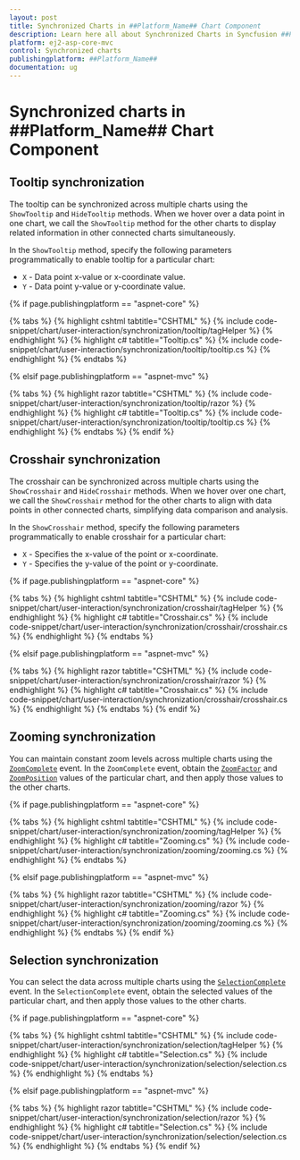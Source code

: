 ```yaml
---
layout: post
title: Synchronized Charts in ##Platform_Name## Chart Component
description: Learn here all about Synchronized Charts in Syncfusion ##Platform_Name## Chart component of Syncfusion Essential JS 2 and more.
platform: ej2-asp-core-mvc
control: Synchronized charts
publishingplatform: ##Platform_Name##
documentation: ug
---
```



# Synchronized charts in ##Platform_Name## Chart Component

## Tooltip synchronization

The tooltip can be synchronized across multiple charts using the `ShowTooltip` and `HideTooltip` methods. When we hover over a data point in one chart, we call the `ShowTooltip` method for the other charts to display related information in other connected charts simultaneously.

In the `ShowTooltip` method, specify the following parameters programmatically to enable tooltip for a particular chart:

* `X` - Data point x-value or x-coordinate value.
* `Y` - Data point y-value or y-coordinate value.

{% if page.publishingplatform == "aspnet-core" %}

{% tabs %}
{% highlight cshtml tabtitle="CSHTML" %}
{% include code-snippet/chart/user-interaction/synchronization/tooltip/tagHelper %}
{% endhighlight %}
{% highlight c# tabtitle="Tooltip.cs" %}
{% include code-snippet/chart/user-interaction/synchronization/tooltip/tooltip.cs %}
{% endhighlight %}
{% endtabs %}

{% elsif page.publishingplatform == "aspnet-mvc" %}

{% tabs %}
{% highlight razor tabtitle="CSHTML" %}
{% include code-snippet/chart/user-interaction/synchronization/tooltip/razor %}
{% endhighlight %}
{% highlight c# tabtitle="Tooltip.cs" %}
{% include code-snippet/chart/user-interaction/synchronization/tooltip/tooltip.cs %}
{% endhighlight %}
{% endtabs %}
{% endif %}



## Crosshair synchronization

The crosshair can be synchronized across multiple charts using the `ShowCrosshair` and `HideCrosshair` methods. When we hover over one chart, we call the `ShowCrosshair` method for the other charts to align with data points in other connected charts, simplifying data comparison and analysis.

In the `ShowCrosshair` method, specify the following parameters programmatically to enable crosshair for a particular chart:

* `X` - Specifies the x-value of the point or x-coordinate.
* `Y` - Specifies the y-value of the point or y-coordinate.

{% if page.publishingplatform == "aspnet-core" %}

{% tabs %}
{% highlight cshtml tabtitle="CSHTML" %}
{% include code-snippet/chart/user-interaction/synchronization/crosshair/tagHelper %}
{% endhighlight %}
{% highlight c# tabtitle="Crosshair.cs" %}
{% include code-snippet/chart/user-interaction/synchronization/crosshair/crosshair.cs %}
{% endhighlight %}
{% endtabs %}

{% elsif page.publishingplatform == "aspnet-mvc" %}

{% tabs %}
{% highlight razor tabtitle="CSHTML" %}
{% include code-snippet/chart/user-interaction/synchronization/crosshair/razor %}
{% endhighlight %}
{% highlight c# tabtitle="Crosshair.cs" %}
{% include code-snippet/chart/user-interaction/synchronization/crosshair/crosshair.cs %}
{% endhighlight %}
{% endtabs %}
{% endif %}



## Zooming synchronization

You can maintain constant zoom levels across multiple charts using the [`ZoomComplete`](https://help.syncfusion.com/cr/aspnetcore-js2/Syncfusion.EJ2.Charts.Chart.html#Syncfusion_EJ2_Charts_Chart_ZoomComplete) event. In the `ZoomComplete` event, obtain the [`ZoomFactor`](https://help.syncfusion.com/cr/aspnetcore-js2/Syncfusion.EJ2.Charts.ChartAxis.html#Syncfusion_EJ2_Charts_ChartAxis_ZoomFactor) and [`ZoomPosition`](https://help.syncfusion.com/cr/aspnetcore-js2/Syncfusion.EJ2.Charts.ChartAxis.html#Syncfusion_EJ2_Charts_ChartAxis_ZoomPosition) values of the particular chart, and then apply those values to the other charts.

{% if page.publishingplatform == "aspnet-core" %}

{% tabs %}
{% highlight cshtml tabtitle="CSHTML" %}
{% include code-snippet/chart/user-interaction/synchronization/zooming/tagHelper %}
{% endhighlight %}
{% highlight c# tabtitle="Zooming.cs" %}
{% include code-snippet/chart/user-interaction/synchronization/zooming/zooming.cs %}
{% endhighlight %}
{% endtabs %}

{% elsif page.publishingplatform == "aspnet-mvc" %}

{% tabs %}
{% highlight razor tabtitle="CSHTML" %}
{% include code-snippet/chart/user-interaction/synchronization/zooming/razor %}
{% endhighlight %}
{% highlight c# tabtitle="Zooming.cs" %}
{% include code-snippet/chart/user-interaction/synchronization/zooming/zooming.cs %}
{% endhighlight %}
{% endtabs %}
{% endif %}



## Selection synchronization

You can select the data across multiple charts using the [`SelectionComplete`](https://help.syncfusion.com/cr/aspnetcore-js2/Syncfusion.EJ2.Charts.Chart.html#Syncfusion_EJ2_Charts_Chart_SelectionComplete) event. In the `SelectionComplete` event, obtain the selected values of the particular chart, and then apply those values to the other charts.

{% if page.publishingplatform == "aspnet-core" %}

{% tabs %}
{% highlight cshtml tabtitle="CSHTML" %}
{% include code-snippet/chart/user-interaction/synchronization/selection/tagHelper %}
{% endhighlight %}
{% highlight c# tabtitle="Selection.cs" %}
{% include code-snippet/chart/user-interaction/synchronization/selection/selection.cs %}
{% endhighlight %}
{% endtabs %}

{% elsif page.publishingplatform == "aspnet-mvc" %}

{% tabs %}
{% highlight razor tabtitle="CSHTML" %}
{% include code-snippet/chart/user-interaction/synchronization/selection/razor %}
{% endhighlight %}
{% highlight c# tabtitle="Selection.cs" %}
{% include code-snippet/chart/user-interaction/synchronization/selection/selection.cs %}
{% endhighlight %}
{% endtabs %}
{% endif %}


